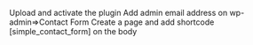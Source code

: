 Upload and activate the plugin
Add admin email address on wp-admin=>Contact Form
Create a page and add shortcode [simple_contact_form]  on the body
